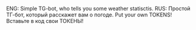 ENG: Simple TG-bot, who tells you some weather statisctis.
RUS: Простой ТГ-бот, который расскажет вам о погоде.
Put your own TOKENS!
Вставьте в код свои ТОКЕНЫ!
